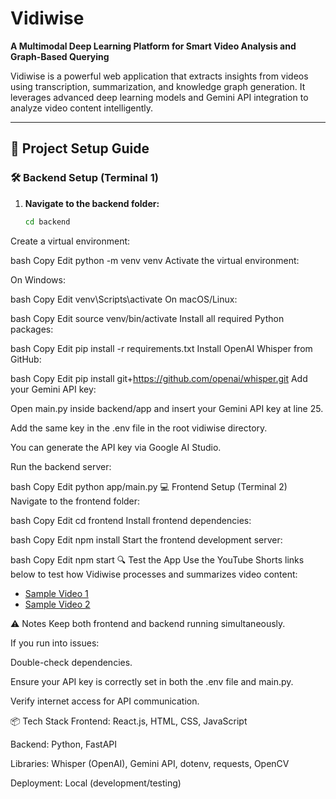 # Vidiwise

**A Multimodal Deep Learning Platform for Smart Video Analysis and Graph-Based Querying**

Vidiwise is a powerful web application that extracts insights from videos using transcription, summarization, and knowledge graph generation. It leverages advanced deep learning models and Gemini API integration to analyze video content intelligently.

---

## 🔧 Project Setup Guide

### 🛠 Backend Setup (Terminal 1)

1. **Navigate to the backend folder:**

   ```bash
   cd backend
Create a virtual environment:

bash
Copy
Edit
python -m venv venv
Activate the virtual environment:

On Windows:

bash
Copy
Edit
venv\Scripts\activate
On macOS/Linux:

bash
Copy
Edit
source venv/bin/activate
Install all required Python packages:

bash
Copy
Edit
pip install -r requirements.txt
Install OpenAI Whisper from GitHub:

bash
Copy
Edit
pip install git+https://github.com/openai/whisper.git
Add your Gemini API key:

Open main.py inside backend/app and insert your Gemini API key at line 25.

Add the same key in the .env file in the root vidiwise directory.

You can generate the API key via Google AI Studio.

Run the backend server:

bash
Copy
Edit
python app/main.py
💻 Frontend Setup (Terminal 2)
Navigate to the frontend folder:

bash
Copy
Edit
cd frontend
Install frontend dependencies:

bash
Copy
Edit
npm install
Start the frontend development server:

bash
Copy
Edit
npm start
🔍 Test the App
Use the YouTube Shorts links below to test how Vidiwise processes and summarizes video content:

- [Sample Video 1](https://www.youtube.com/shorts/v0NdBk67zaQ)
- [Sample Video 2](https://www.youtube.com/shorts/Tm3KCr10i4s)

⚠️ Notes
Keep both frontend and backend running simultaneously.

If you run into issues:

Double-check dependencies.

Ensure your API key is correctly set in both the .env file and main.py.

Verify internet access for API communication.

📦 Tech Stack
Frontend: React.js, HTML, CSS, JavaScript

Backend: Python, FastAPI

Libraries: Whisper (OpenAI), Gemini API, dotenv, requests, OpenCV

Deployment: Local (development/testing)

